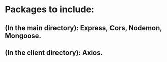 # Packages to include: 
  ## (In the main directory): Express, Cors, Nodemon, Mongoose.
  ## (In the client directory): Axios.
